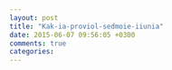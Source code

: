 ```yaml
---
layout: post
title: "Kak-ia-proviol-sedmoie-iiunia"
date: 2015-06-07 09:56:05 +0300
comments: true
categories: 
---
```

